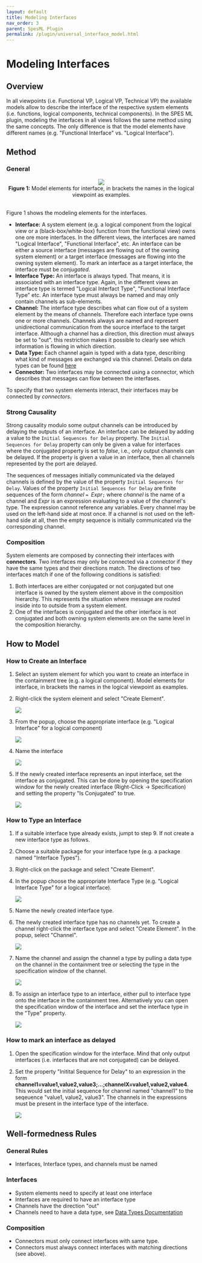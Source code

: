 ```yaml
---
layout: default
title: Modeling Interfaces
nav_order: 3
parent: SpesML Plugin
permalink: /plugin/universal_interface_model.html
---
```


# Modeling Interfaces

## Overview
In all viewpoints (i.e. Functional VP, Logical VP, Technical VP) the available models allow to describe the interface of the respective system elements (i.e. functions, logical components, technical components).  In the SPES ML plugin, modeling the interfaces in all views follows the same method using the same concepts. The only difference is that the model elements have different names (e.g. "Functional Interface" vs. "Logical Interface").

## Method
### General
<div align="center">
<img src="../3_Plugin/images/universal_interface_model/spes_interface_model.png">
<br><b>Figure 1:</b> 
Model elements for interface, in brackets the names in the logical viewpoint as examples.
</div><br>

Figure 1 shows the modeling elements for the interfaces. 

* **Interface:** A system element (e.g. a logical component from the logical view or a (black-box/white-box) function from the functional view) owns one ore more interfaces. In the different views, the interfaces are named "Logical Interface", "Functional Interface", etc. An interface can be either a source interface (messages are flowing out of the owning system element) or a target interface (messages are flowing into the owning system element). To mark an interface as a target interface, the interface must be *conjugated*. 
* **Interface Type:** An interface is always typed. That means, it is associated with an interface type. Again, in the different views an interface type is termed "Logical Interfact Type", "Functional Interface Type" etc. An interface type must always be named and may only contain channels as sub-elements.
* **Channel:** The interface type describes what can flow out of a system element by the means of channels. Therefore each interface type owns one or more channels. Channels always are named and represent unidirectional communication from the source interface to the target interface. Although a channel has a direction, this direction must always be set to "out". this restriction makes it possible to clearly see which information is flowing in which direction.
* **Data Type:** Each channel again is typed with a data type, describing what kind of messages are exchanged via this channel. Details on data types can be found [here](https://spesml.github.io/plugin/data_types.html)
* **Connector:** Two interfaces may be connected using a connector, which describes that messages can flow between the interfases.

To specify that two system elements interact, their interfaces may be connected by *connectors*.

### Strong Causality
Strong causality modulo some output channels can be introduced by delaying the outputs of an interface. An interface can be delayed by
adding a value to the ```Initial Sequences for Delay``` property.  The ```Initial Sequences for
Delay``` property can only be given a value for interfaces where the conjugated
property is set to _false_, i.e., only output channels can be delayed. If the
property is given a value in an interface, then all channels represented by the port
are delayed. 

The sequences of messages initially communicated via the delayed channels is
defined by the value of the property ```Initial Sequences for Delay```. Values
of the property ```Initial Sequences for Delay``` are finite sequences of the
form _channel_ ```= ```_Expr_```;``` where _channel_ is the name of a channel and _Expr_ is an expression
evaluating to a value of the channel's type. The expression cannot
reference any variables. Every channel may be used on the left-hand side
at most once. If a channel is not used on the left-hand side at all, then
the empty sequence is initially communicated via the corresponding channel.  

### Composition
System elements are composed by connecting their interfaces with **connectors**. 
Two interfaces may only be connected via a connector if they have the same types and their directions match.
The directions of two interfaces match if one of the following conditions is satisfied:
1. Both interfaces are either conjugated or not conjugated but one interface is owned by the system element above in the composition hierarchy. This represents the situation where message are routed inside into to outside from a system element. 
2. One of the interfaces is conjugated and the other interface is not conjugated and both owning system elements are on the same level in the composition hierarchy.

## How to Model

### How to Create an Interface
1. Select an system element for which you want to create an interface in the containment tree  (e.g. a logical component). 
Model elements for interface, in brackets the names in the logical viewpoint as examples.

2. Right-click the system element and select "Create Element".
 
   <img src="../3_Plugin/images/universal_interface_model/spes_create_element.png" />
   
3. From the popup, choose the appropriate interface (e.g. "Logical Interface" for a logical component)

   <img src="../3_Plugin/images/universal_interface_model/spes_create_interface.png" />
   
4. Name the interface  

   <img src="../3_Plugin/images/universal_interface_model/spes_create_interface2.png" />

5. If the newly created interface represents an input interface, set the interface as conjugated. This can be done by opening the specification window for the newly created interface (Right-Click -> Specification) and setting the property "Is Conjugated" to true.

   <img src="../3_Plugin/images/universal_interface_model/spes_create_interface3.png" />

### How to Type an Interface
1. If a suitable interface type already exists, jumpt to step 9. If not create a new interface type as follows.
2. Choose a suitable package for your interface type (e.g. a package named "Interface Types").
3. Right-click on the package and select "Create Element".
4. In the popup choose the appropriate Interface Type (e.g. "Logical Interface Type" for a logical interface).

   <img src="../3_Plugin/images/universal_interface_model/spes_create_interface_type1.png" />

6. Name the newly created interface type.
7. The newly created interface type has no channels yet. To create a channel right-click the interface type and select "Create Element". In the popup, select "Channel".

   <img src="../3_Plugin/images/universal_interface_model/spes_create_interface_type2.png" />
   
8. Name the channel and assign the channel a type by pulling a data type on the channel in the containment tree or selecting the type in the specification window of the channel.

     <img src="../3_Plugin/images/universal_interface_model/spes_create_interface_type3.png" />
     
9. To assign an interface type to an interface, either pull to interface type onto the interface in the containment tree. Alternatively you can open the specification window of the interface and set the interface type in the "Type" property.

     <img src="../3_Plugin/images/universal_interface_model/spes_create_interface_type4.png" />

### How to mark an interface as delayed
1. Open the specification window for the interface. Mind that only output interfaces (i.e. interfaces that are not conjugated) can be delayed.
2. Set the property "Initital Sequence for Delay" to an expression in the form __channel1=value1,value2,value3;...;channelX=value1,value2,value4__. This would set the initial sequence for channel named "channel1" to the seqeuence "value1, value2, value3". The channels in the expressions must be present in the interface type of the interface.

   <img src="../3_Plugin/images/universal_interface_model/spes_delay.png" />


## Well-formedness Rules

### General Rules 
* Interfaces, Interface types, and channels must be named

### Interfaces
* System elements need to specify at least one interface
* Interfaces are required to have an interface type
* Channels have the direction "out"
* Channels need to have a data type, see [Data Types Documentation](https://spesml.github.io/plugin/data_types.html)

### Composition
* Connectors must only connect interfaces with same type.
* Connectors must always connect interfaces with matching directions (see above).
